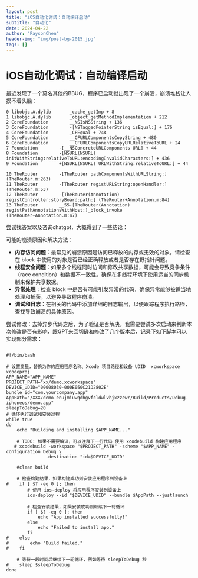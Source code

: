 ```yaml
---
layout: post
title: "iOS自动化调试：自动编译启动"
subtitle: "自动化"
date: 2024-04-22
author: "PaysonChen"
header-img: "img/post-bg-2015.jpg"
tags: []
---
```


# iOS自动化调试：自动编译启动

最近发现了一个莫名其他的BBUG，程序已启动就出现了一个崩溃，崩溃堆栈让人摸不着头脑：

```
0 libobjc.A.dylib		_cache_getImp + 8
1 libobjc.A.dylib		_object_getMethodImplementation + 212
2 CoreFoundation		__NSIsNSString + 136
3 CoreFoundation		-[NSTaggedPointerString isEqual:] + 176
4 CoreFoundation		_CFEqual + 748
5 CoreFoundation		__CFURLComponentsCopyString + 480
6 CoreFoundation		__CFURLComponentsCopyURLRelativeToURL + 24
7 Foundation		-[__NSConcreteURLComponents URL] + 44
8 Foundation		-[NSURL(NSURL) initWithString:relativeToURL:encodingInvalidCharacters:] + 436
9 Foundation		+[NSURL(NSURL) URLWithString:relativeToURL:] + 44

10 TheRouter		-[TheRouter pathComponentsWithURLString:] (TheRouter.m:263)
11 TheRouter		-[TheRouter registURLString:openHandler:] (TheRouter.m:53)
12 TheRouter		-[TheRouter(Annotation) registController:storyBoard:path:] (TheRouter+Annotation.m:84)
13 TheRouter		__55-[TheRouter(Annotation) registPathAnnotationsWithHost:]_block_invoke (TheRouter+Annotation.m:47)
```

尝试找答案以及咨询chatgpt，大概得到了一些结论：

可能的崩溃原因和解决方法：

- **内存访问问题**：最常见的崩溃原因是访问已释放的内存或无效的对象。请检查在 block 中使用的对象是否已经正确释放或者是否存在野指针问题。
- **线程安全问题**：如果多个线程同时访问和修改共享数据，可能会导致竞争条件（race condition）和数据不一致性。确保在多线程环境下使用适当的同步机制来保护共享数据。
- **异常处理**：检查 block 中是否有可能引发异常的代码，确保异常能够被适当地处理和捕获，以避免导致程序崩溃。
- **调试和日志**：在相关的代码中添加详细的日志输出，以便跟踪程序执行路径，查找导致崩溃的具体原因。

尝试修改：去掉异步代码之后，为了验证是否解决，我需要尝试多次启动来判断本次修改是否有影响，跟GPT来回切磋和修改了几个版本后，记录下如下脚本可以实现部分需求：

```shell

#!/bin/bash

# 设置变量，替换为你的应用程序名称、Xcode 项目路径和设备 UDID  xcworkspace xcodeproj
APP_NAME="APP_NAME"
PROJECT_PATH="xx/demo.xcworkspace"
DEVICE_UDID="00008030-000E050C21D2802E"
bundle_id="com.yourcompany.app"
AppPath="/XXX/demo-enujmiuwqdhgvfcldwlvhjxzzewr/Build/Products/Debug-iphoneos/demo.app"
sleepToDebug=20
# 循环执行调试和安装过程
while true
do
    echo "Building and installing $APP_NAME..."

    # TODO: 如果不需要编译，可以注释下一行代码 使用 xcodebuild 构建应用程序
   # xcodebuild -workspace "$PROJECT_PATH" -scheme "$APP_NAME" -configuration Debug \
               -destination "id=$DEVICE_UDID"
    
    #clean build

    # 检查构建结果，如果构建成功则安装应用程序到设备上
#    if [ $? -eq 0 ]; then
        # 使用 ios-deploy 将应用程序安装到设备上
        ios-deploy --id "$DEVICE_UDID" --bundle $AppPath --justlaunch

        # 检查安装结果，如果安装成功则继续下一轮循环
        if [ $? -eq 0 ]; then
            echo "App installed successfully!"
        else
            echo "Failed to install app."
        fi
#    else
#        echo "Build failed."
#    fi

    # 等待一段时间后继续下一轮循环，例如等待 sleepToDebug 秒
#    sleep $sleepToDebug
done

```



